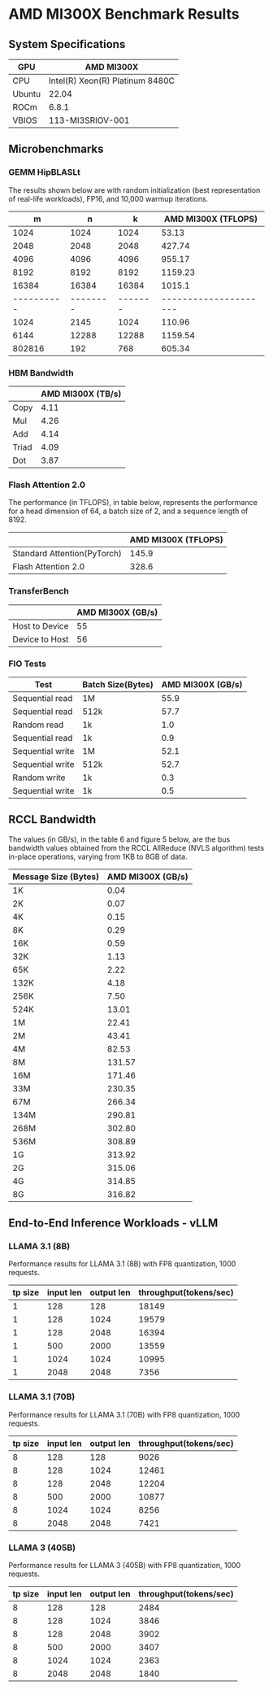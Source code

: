 
# AMD MI300X Benchmark Results

## System Specifications

| GPU           | AMD MI300X |
|---------------|-------------------|
| CPU           | Intel(R) Xeon(R) Platinum 8480C |
| Ubuntu        |   22.04  |
| ROCm        |   6.8.1  |
| VBIOS  | 113-MI3SRIOV-001 |


## Microbenchmarks
### GEMM HipBLASLt  

The results shown below are with random initialization (best representation of real-life workloads), FP16, and 10,000 warmup iterations.

| m           | n         | k        | AMD MI300X (TFLOPS)    | 
| ----------- | --------- | -------- | ---------------------- |  
| 1024        | 1024      | 1024     | 53.13                   |  
| 2048        | 2048      | 2048     |  427.74           |  
| 4096        | 4096      | 4096     |  955.17                |  
| 8192        | 8192      | 8192     |  1159.23               |  
| 16384       | 16384     | 16384    |  1015.1               |  
| \---------- | \-------- | \------- | \--------------------- |  
| 1024        | 2145      | 1024     |   110.96                 |  
| 6144        | 12288     | 12288    |   1159.54             |  
| 802816      | 192       | 768      |    605.34               |  

### HBM Bandwidth

|       | AMD MI300X (TB/s) | 
| ----- | ----------------- |  
| Copy  | 4.11              |  
| Mul   | 4.26              |  
| Add   | 4.14              |  
| Triad | 4.09              |  
| Dot   | 3.87              |  


### Flash Attention 2.0

The performance (in TFLOPS), in table below, represents the performance for a head dimension of 64, a batch size of 2, and a sequence length of 8192.

|       | AMD MI300X (TFLOPS) | 
| ----- | ----------------- |  
| Standard Attention(PyTorch)  | 145.9   |  
| Flash Attention 2.0   | 328.6  |

### TransferBench

|                       | AMD MI300X (GB/s) |  
| --------------------- | ----------------- |  
| Host to Device        | 55                |  
| Device to Host        | 56                |  


### FIO Tests

| Test             | Batch Size(Bytes) | AMD MI300X (GB/s) |  
| ---------------- | ----------------- | ----------------- |  
| Sequential read  | 1M                | 55.9              |  
| Sequential read  | 512k              | 57.7              |  
| Random read      | 1k                | 1.0              |  
| Sequential read  | 1k                | 0.9              |  
| Sequential write | 1M                | 52.1              |  
| Sequential write | 512k              | 52.7              |  
| Random write     | 1k                | 0.3              |  
| Sequential write | 1k                | 0.5             |  


## RCCL Bandwidth

The values (in GB/s), in the table 6 and figure 5 below, are the bus bandwidth values obtained from the RCCL AllReduce (NVLS algorithm) tests in-place operations, varying from 1KB to 8GB of data.

| Message Size (Bytes) | AMD MI300X (GB/s) |  
| -------------------- | ----------------- |  
| 1K                   | 0.04              |  
| 2K                   | 0.07              | 
| 4K                   | 0.15              |  
| 8K                   | 0.29              |  
| 16K                  | 0.59              |  
| 32K                  | 1.13             |  
| 65K                  | 2.22              |  
| 132K                 | 4.18              |  
| 256K                 | 7.50             |  
| 524K                 | 13.01             |  
| 1M                   | 22.41             |  
| 2M                   | 43.41             |  
| 4M                   | 82.53            |  
| 8M                   | 131.57            |  
| 16M                  | 171.46            |  
| 33M                  | 230.35            |  
| 67M                  | 266.34            |  
| 134M                 | 290.81            |  
| 268M                 | 302.80            |  
| 536M                 | 308.89            |  
| 1G                   | 313.92           |  
| 2G                   | 315.06            |  
| 4G                   | 314.85            |  
| 8G                   | 316.82            |  

## End-to-End Inference Workloads - vLLM

### LLAMA 3.1 (8B) 

Performance results for LLAMA 3.1 (8B) with FP8 quantization, 1000 requests.

| tp size | input len | output len | throughput(tokens/sec) |
|---------|-----------|------------|------------------------|
| 1       | 128       | 128        | 18149                  |
| 1       | 128       | 1024       | 19579                |
| 1       | 128       | 2048       | 16394                |
| 1       | 500       | 2000       | 13559                 |
| 1       | 1024      | 1024       | 10995                 |
| 1       | 2048      | 2048       | 7356                  |

### LLAMA 3.1 (70B) 

Performance results for LLAMA 3.1 (70B) with FP8 quantization, 1000 requests.

| tp size | input len | output len | throughput(tokens/sec) |
|---------|-----------|------------|------------------------|
| 8       | 128       | 128        | 9026                  |
| 8       | 128       | 1024       | 12461                  |
| 8       | 128       | 2048       | 12204                  |
| 8       | 500       | 2000       | 10877                  |
| 8       | 1024      | 1024       | 8256                   |
| 8       | 2048      | 2048       | 7421                   |

### LLAMA 3 (405B) 

Performance results for LLAMA 3 (405B) with FP8 quantization, 1000 requests.

| tp size | input len | output len | throughput(tokens/sec) |
|---------|-----------|------------|------------------------|
| 8       | 128       | 128        | 2484                   |
| 8       | 128       | 1024       | 3846                   |
| 8       | 128       | 2048       | 3902                   |
| 8       | 500       | 2000       | 3407                  |
| 8       | 1024      | 1024       | 2363                   |
| 8       | 2048      | 2048       | 1840                  |
